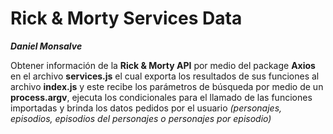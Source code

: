 Rick & Morty Services Data
=========================

***Daniel Monsalve***

Obtener información de la __Rick & Morty API__ por medio del package __Axios__ en el archivo __services.js__ el cual exporta los resultados de sus funciones al archivo __index.js__ y este recibe los parámetros de búsqueda por medio de un __process.argv__, ejecuta los condicionales para el llamado de las funciones importadas y brinda los datos pedidos por el usuario  _(personajes, episodios, episodios del personajes o personajes por episodio)_
